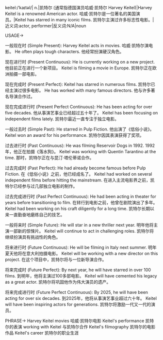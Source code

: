 keitel:/ˈkaɪtəl/| n.|凯特尔 (通常指德国演员哈威·凯特尔 Harvey Keitel)|Harvey Keitel is a renowned American actor. 哈威·凯特尔是一位著名的美国演员。|Keitel has starred in many iconic films. 凯特尔主演过许多标志性电影。|近义词:actor, performer|反义词:N/A|noun

USAGE->

一般现在时 (Simple Present):
Harvey Keitel acts in movies. 哈威·凯特尔演电影。
He often plays tough characters. 他经常扮演硬汉角色。

现在进行时 (Present Continuous):
He is currently working on a new project. 他目前正在进行一个新项目。
Keitel is filming a movie in Europe. 凯特尔正在欧洲拍摄一部电影。

现在完成时 (Present Perfect):
Keitel has starred in numerous films. 凯特尔已经主演过很多电影。
He has worked with many famous directors. 他与许多著名导演合作过。


现在完成进行时 (Present Perfect Continuous):
He has been acting for over five decades.  他从事演艺事业已经超过五十年了。
Keitel has been focusing on independent films lately. 凯特尔最近一直专注于独立电影。

一般过去时 (Simple Past):
He starred in Pulp Fiction. 他出演了《低俗小说》。
Keitel won an award for his performance. 凯特尔因其表演获得了奖项。

过去进行时 (Past Continuous):
He was filming Reservoir Dogs in 1992. 1992年，他正在拍摄《落水狗》。
Keitel was working with Quentin Tarantino at the time. 那时，凯特尔正在与昆汀·塔伦蒂诺合作。

过去完成时 (Past Perfect):
He had already become famous before Pulp Fiction. 在《低俗小说》之前，他已经成名了。
Keitel had worked on several independent films before hitting the mainstream. 在进入主流电影界之前，凯特尔已经参与过几部独立电影的制作。

过去完成进行时 (Past Perfect Continuous):
He had been acting in theater for years before transitioning to film.  在转行到电影之前，他曾在剧院演出了多年。
Keitel had been working on his craft diligently for a long time. 凯特尔长期以来一直勤奋地磨练自己的技艺。

一般将来时 (Simple Future):
He will star in a new thriller next year. 明年他将主演一部新的惊悚片。
Keitel will continue to act in challenging roles. 凯特尔将继续扮演具有挑战性的角色。


将来进行时 (Future Continuous):
He will be filming in Italy next summer. 明年夏天他将在意大利拍摄电影。
Keitel will be working with a new director on this project. 在这个项目中，凯特尔将与一位新导演合作。

将来完成时 (Future Perfect):
By next year, he will have starred in over 100 films. 到明年，他将主演过100多部电影。
Keitel will have cemented his legacy as a great actor. 凯特尔将巩固他作为伟大演员的遗产。

将来完成进行时 (Future Perfect Continuous):
By 2025, he will have been acting for over six decades. 到2025年，他将从事演艺事业超过六十年。
Keitel will have been inspiring actors for generations. 凯特尔将激励一代又一代的演员。


PHRASE->
Harvey Keitel movies  哈威·凯特尔电影
Keitel's performance 凯特尔的表演
working with Keitel 与凯特尔合作
Keitel's filmography 凯特尔的电影作品
Keitel's career 凯特尔的职业生涯
